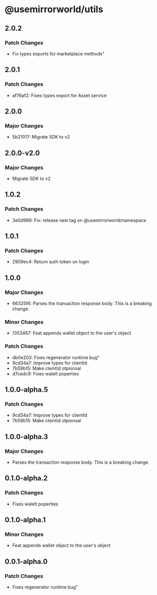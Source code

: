 # @usemirrorworld/utils

## 2.0.2

### Patch Changes

- Fix types exports for marketplace methods"

## 2.0.1

### Patch Changes

- af76af2: Fixes types export for Asset service

## 2.0.0

### Major Changes

- 5b21017: Migrate SDK to v2

## 2.0.0-v2.0

### Major Changes

- Migrate SDK to v2

## 1.0.2

### Patch Changes

- 3e0d989: Fix: release new tag on @usemirrorworld/namespace

## 1.0.1

### Patch Changes

- 2909ec4: Return auth token on login

## 1.0.0

### Major Changes

- 66325f6: Parses the transaction response body. This is a breaking change.

### Minor Changes

- 1353467: Feat appends wallet object to the user's object

### Patch Changes

- db0e203: Fixes regenerator runtime bug"
- 9cd34a7: Improve types for clientId
- 7b59b15: Make cleintId otpionsal
- d7cedc9: Fixes walelt poperties

## 1.0.0-alpha.5

### Patch Changes

- 9cd34a7: Improve types for clientId
- 7b59b15: Make cleintId otpionsal

## 1.0.0-alpha.3

### Major Changes

- Parses the transaction response body. This is a breaking change.

## 0.1.0-alpha.2

### Patch Changes

- Fixes walelt poperties

## 0.1.0-alpha.1

### Minor Changes

- Feat appends wallet object to the user's object

## 0.0.1-alpha.0

### Patch Changes

- Fixes regenerator runtime bug"
